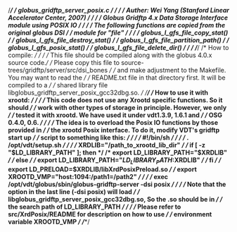 /************************************************************************/
/* globus_gridftp_server_posix.c                                        */
/*                                                                      */
/* Auther: Wei Yang (Stanford Linear Accelerator Center, 2007)          */
/*                                                                      */
/* Globus Gridftp 4.x Data Storage Interface module using POSIX IO      */
/*                                                                      */
/* The following functions are copied from the original globus DSI      */
/* module for "file"                                                    */
/*                                                                      */
/*     globus_l_gfs_file_copy_stat()                                    */
/*     globus_l_gfs_file_destroy_stat()                                 */
/*     globus_l_gfs_file_partition_path()                               */
/*     globus_l_gfs_posix_stat()                                        */
/*     globus_l_gfs_file_delete_dir()                                   */
/*                                                                      */
/************************************************************************/
/* How to compile:                                                      */
/*                                                                      */
/* This file should be compiled along with the globus 4.0.x source code.*/
/* Please copy this file to source-trees/gridftp/server/src/dsi_bones   */
/* and make adjustment to the Makefile. You may want to read the        */
/* README.txt file in that directory first. It will be compiled to a    */
/* shared library file libglobus_gridftp_server_posix_gcc32dbg.so.      */
/************************************************************************/
/* How to use it with xrootd:                                           */
/*                                                                      */
/* This code does not use any Xrootd specific functions. So it should   */
/* work with other types of storage in principle. However, we only      */
/* tested it with xrootd. We have used it under vdt1.3.9, 1.6.1 and     */
/* OSG 0.4.0, 0.6.                                                      */
/*                                                                      */
/* The idea is to overload the Posix IO functions by those provided in  */
/* the xrootd Posix interface. To do it, modify VDT's gridftp start up  */
/* script to something like this:                                       */
/*                                                                      */
/* #!/bin/sh                                                            */
/*                                                                      */
/* . /opt/vdt/setup.sh                                                  */
/*                                                                      */
/* XRDLIB="/path_to_xrootd_lib_dir"                                     */
/* if [ -z "$LD_LIBRARY_PATH" ]; then                                   */
/*     export LD_LIBRARY_PATH="$XRDLIB"                                 */
/* else                                                                 */
/*     export LD_LIBRARY_PATH="${LD_LIBRARY_PATH}:$XRDLIB"              */
/* fi                                                                   */
/* export LD_PRELOAD=$XRDLIB/libXrdPosixPreload.so                      */
/* export XROOTD_VMP="host:1094:/path1=/path2"                          */
/*                                                                      */
/* exec /opt/vdt/globus/sbin/globus-gridftp-server -dsi posix           */
/*                                                                      */
/* Note that the option in the last line (-dsi posix) will load         */
/* libglobus_gridftp_server_posix_gcc32dbg.so, So the .so should be in  */
/* the search path of LD_LIBRARY_PATH                                   */
/*                                                                      */
/* Please refer to src/XrdPosix/README for description on how to use    */
/* environment variable XROOTD_VMP                                      */
/************************************************************************/
